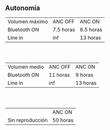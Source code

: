## Autonomía

|  |  |  |
|:-------|:-------|:-------|
| Volumen máximo | ANC OFF | ANC ON| <br>
| Bluetooth ON | 7.5 horas | 6.5 horas | <br>
| Line in | inf  | 13 horas |<br>

<br><br>

|  |  |  |
|:-------|:-------|:-------|
| Volumen medio | ANC OFF | ANC ON| <br>
| Bluetooth ON | 11 horas | 9 horas | <br>
| Line in | inf  | 13 horas |<br>

<br><br>

|  |  |
|:-------|:-------|
|  | ANC ON |<br>
| Sin reproducción | 50 horas |<br>
